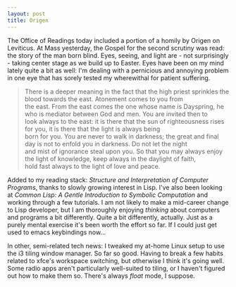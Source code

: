 ```yaml
---
layout: post
title: Origen   
---
```


The Office of Readings today included a portion of a homily by Origen on
Leviticus. At Mass yesterday, the Gospel for the second scrutiny was read: the
story of the man born blind. Eyes, seeing, and light are - not surprisingly -
taking center stage as we build up to Easter. Eyes have been on my mind lately
quite a bit as well: I'm dealing with a pernicious and annoying problem in one
eye that has sorely tested my wherewithal for patient suffering.

>There is a deeper meaning in the fact that the high  priest sprinkles the blood towards the east. Atonement comes to you  from   
the east. From the east comes the one whose name is Dayspring,  he who is mediator between God and men. You are invited then  to   
look always to the east: it  is there that the sun of  righteousness rises for you, it is  there that the light is always  being   
born for you. You are never to walk in darkness; the great and final day is not to enfold you in darkness. Do not let the  night   
and mist of ignorance steal upon you. So that you may always enjoy the light of knowledge, keep always in the daylight of faith,   
hold fast always to the light of love and peace.

Added to my reading stack: _Structure and Interpretation of Computer Programs_,
thanks to slowly growing interest in Lisp. I've also been looking at _Common Lisp: A 
Gentle Introduction to Symbolic Computation_ and working through a few
tutorials. I am not likely to make a mid-career change to Lisp developer, but I
am thoroughly enjoying _thinking_ about computers and programs a bit
differently. Quite a bit differently, actually. Just as a purely mental exercise
it's been worth the effort so far. If I could just get used to emacs keybindings
now...

In other, semi-related tech news: I tweaked my at-home Linux setup to use the i3
tiling window manager. So far so good. Having to break a few habits related to
xfce's workspace switching, but otherwise I think it's going well. Some radio
apps aren't particularly well-suited to tiling, or I haven't figured out how to
make them so. There's always _float_ mode, I suppose.
